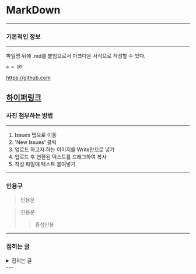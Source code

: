 # MarkDown
---

### 기본적인 정보
---
파일명 뒤에 .md를 붙임으로서 마크다운 서식으로 작성할 수 있다.

    a = 10
    
<https://github.com>

[하이퍼링크](https://github.com)
---

### 사진 첨부하는 방법
---
1. Issues 탭으로 이동
2. 'New Issues' 클릭
3. 업로드 하고자 하는 이미지를 Write란으로 넣기
4. 업로드 후 변환된 텍스트를 드래그하여 복사
5. 작성 파일에 텍스트 붙여넣기
---

### 인용구
> 인용문

> 인용문
>> 중첩인용
---

### 접히는 글
<details>
    <summary> 접히는 글 </summary>
    <div markdown="1">
        <p> 내용 작성 </p>
    </div>
</details>
---
